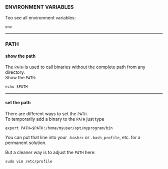 ### ENVIRONMENT VARIABLES

Too see all environment variables:
```
env
```
***
### PATH
#### show the path

The `PATH` is used to call binaries without the complete path from any directory.\
Show the `PATH`:
```
echo $PATH
```
***
#### set the path
There are different ways to set the `PATH`.\
To temporarily add a binary to the `PATH` just type 
```
export PATH=$PATH:/home/myuser/opt/myprogram/bin
```

You can put that line into your `.bashrc` or `.bash_profile`, etc. for a permanent solution.

But a cleaner way is to adjust the `PATH` here:
```
sudo vim /etc/profile
```

